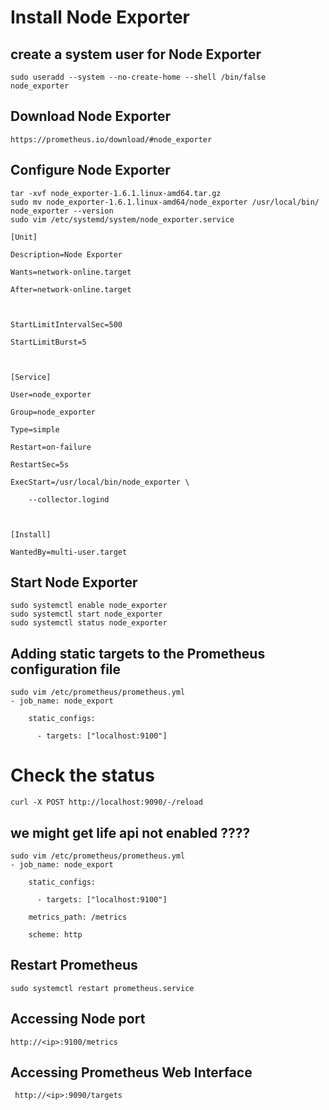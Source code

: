 # Install Node Exporter 
## create a system user for Node Exporter

```
sudo useradd --system --no-create-home --shell /bin/false node_exporter
```
## Download Node Exporter

```
https://prometheus.io/download/#node_exporter
```
## Configure Node Exporter
```
tar -xvf node_exporter-1.6.1.linux-amd64.tar.gz
sudo mv node_exporter-1.6.1.linux-amd64/node_exporter /usr/local/bin/
node_exporter --version
sudo vim /etc/systemd/system/node_exporter.service

[Unit]

Description=Node Exporter

Wants=network-online.target

After=network-online.target

 

StartLimitIntervalSec=500

StartLimitBurst=5

 

[Service]

User=node_exporter

Group=node_exporter

Type=simple

Restart=on-failure

RestartSec=5s

ExecStart=/usr/local/bin/node_exporter \

    --collector.logind

 

[Install]

WantedBy=multi-user.target
```

## Start Node Exporter
```
sudo systemctl enable node_exporter
sudo systemctl start node_exporter
sudo systemctl status node_exporter
```
##  Adding static targets to the Prometheus configuration file
```
sudo vim /etc/prometheus/prometheus.yml
- job_name: node_export

    static_configs:

      - targets: ["localhost:9100"]

```
# Check the status 
```
curl -X POST http://localhost:9090/-/reload
```

## we might get life api not enabled ????
```
sudo vim /etc/prometheus/prometheus.yml
- job_name: node_export

    static_configs:

      - targets: ["localhost:9100"]

    metrics_path: /metrics

    scheme: http

```
## Restart Prometheus
```
sudo systemctl restart prometheus.service
```
## Accessing Node port
```
http://<ip>:9100/metrics
```
## Accessing Prometheus Web Interface
```
 http://<ip>:9090/targets
 
```



